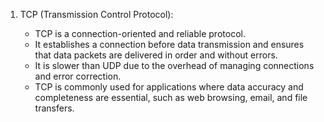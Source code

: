 1. TCP (Transmission Control Protocol):
    
    - TCP is a connection-oriented and reliable protocol.
    - It establishes a connection before data transmission and ensures that data packets are delivered in order and without errors.
    - It is slower than UDP due to the overhead of managing connections and error correction.
    - TCP is commonly used for applications where data accuracy and completeness are essential, such as web browsing, email, and file transfers.